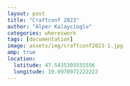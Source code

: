 ```yaml
---
layout: post
title: "Craftconf 2023"
author: "Alper Kalaycioglu"
categories: whereiwork
tags: [documentation]
image: assets/img/craftconf2023-1.jpg
amp: true
location:
  latitude: 47.5435305555556
  longitude: 19.0978972222222
---
```

